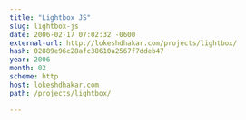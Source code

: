 ```yaml
---
title: "Lightbox JS"
slug: lightbox-js
date: 2006-02-17 07:02:32 -0600
external-url: http://lokeshdhakar.com/projects/lightbox/
hash: 02889e96c28afc38610a2567f7ddeb47
year: 2006
month: 02
scheme: http
host: lokeshdhakar.com
path: /projects/lightbox/

---
```



